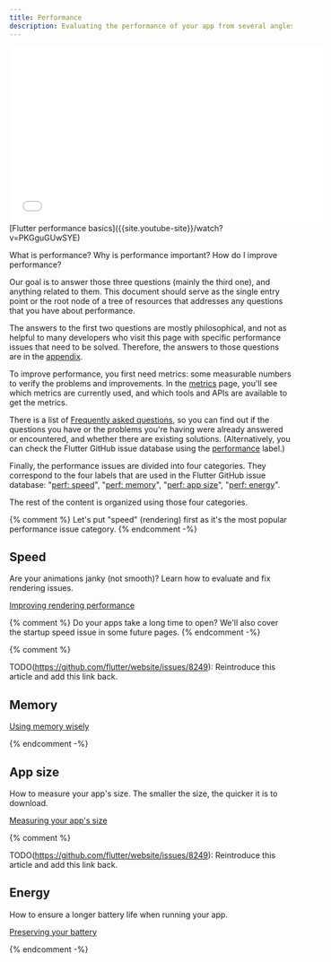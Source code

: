 ```yaml
---
title: Performance
description: Evaluating the performance of your app from several angles.
---
```


<iframe width="560" height="315" src="{{site.youtube-site}}/embed/PKGguGUwSYE" 
frameborder="0" allow="accelerometer; autoplay; encrypted-media; gyroscope; 
picture-in-picture" allowfullscreen></iframe>
[Flutter performance basics]({{site.youtube-site}}/watch?v=PKGguGUwSYE)

What is performance? Why is performance important? How do I improve performance?

Our goal is to answer those three questions (mainly the third one), and 
anything related to them. This document should serve as the single entry 
point or the root node of a tree of resources that addresses any questions 
that you have about performance.

The answers to the first two questions are mostly philosophical, and not as 
helpful to many developers who visit this page with specific
performance issues that need to be solved. Therefore, the answers to those 
questions are in the [appendix]({{site.url}}/perf/appendix).

To improve performance, you first need metrics: some measurable numbers to
verify the problems and improvements. In the [metrics]({{site.url}}/perf/metrics) 
page, you'll see which metrics are currently used, and which tools and APIs 
are available to get the metrics.

There is a list of [Frequently asked questions]({{site.url}}/perf/faq), 
so you can find out if the questions you have or the problems you're having 
were already answered or encountered, and whether there are existing solutions. 
(Alternatively, you can check the Flutter GitHub issue database using the
[performance][performance] label.)

Finally, the performance issues are divided into four categories. They 
correspond to the four labels that are used in the Flutter GitHub issue 
database: "[perf: speed][speed]", "[perf: memory][memory]", 
"[perf: app size][size]", "[perf: energy][energy]".

The rest of the content is organized using those four categories.

{% comment %}
Let's put "speed" (rendering) first as it's the most popular performance issue
category.
{% endcomment -%}
## Speed

Are your animations janky (not smooth)? Learn how to 
evaluate and fix rendering issues.

[Improving rendering performance]({{site.url}}/perf/rendering-performance)

{% comment %}
Do your apps take a long time to open? We'll also cover the startup speed issue
in some future pages.
{% endcomment -%}

{% comment %}

TODO(https://github.com/flutter/website/issues/8249): Reintroduce this article and add this link back.

## Memory

[Using memory wisely]({{site.url}}/perf/memory)

{% endcomment -%}


## App size

How to measure your app's size. The smaller the size,
the quicker it is to download.

[Measuring your app's size][]

{% comment %}

TODO(https://github.com/flutter/website/issues/8249): Reintroduce this article and add this link back.

## Energy

How to ensure a longer battery life when running your app.

[Preserving your battery]({{site.url}}/perf/power)

{% endcomment -%}

[Measuring your app's size]: {{site.url}}/perf/app-size

[speed]: {{site.repo.flutter}}/issues?q=is%3Aopen+label%3A%22perf%3A+speed%22+sort%3Aupdated-asc+
[energy]: {{site.repo.flutter}}/issues?q=is%3Aopen+label%3A%22perf%3A+energy%22+sort%3Aupdated-asc+
[memory]: {{site.repo.flutter}}/issues?q=is%3Aopen+label%3A%22perf%3A+memory%22+sort%3Aupdated-asc+
[size]: {{site.repo.flutter}}/issues?q=is%3Aopen+label%3A%22perf%3A+app+size%22+sort%3Aupdated-asc+
[performance]: {{site.repo.flutter}}/issues?q=+label%3A%22severe%3A+performance%22
